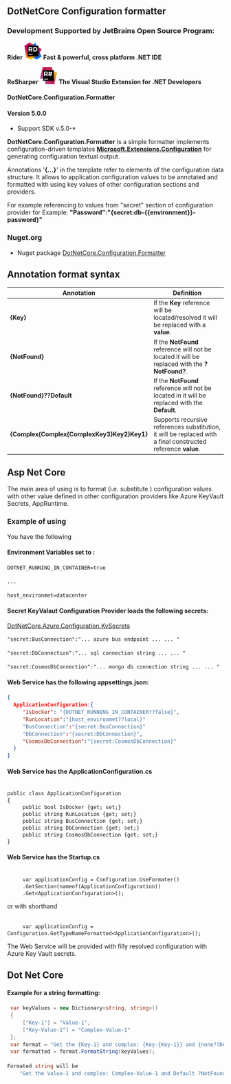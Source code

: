 ## DotNetCore Configuration formatter

### Development Supported by JetBrains Open Source Program:

**Rider** <a href="https://www.jetbrains.com/?from=XmlResult"> <img src="https://github.com/Wallsmedia/XmlResult/blob/master/Logo/rider/logo.png?raw=true" Width="40p" /></a> **Fast & powerful,
cross platform .NET IDE**

**ReSharper** <a href="https://www.jetbrains.com/?from=XmlResult"> <img src="https://github.com/Wallsmedia/XmlResult/blob/master/Logo/resharper/logo.png?raw=true" Width="40p" /></a> **The Visual Studio Extension for .NET Developers**

#### DotNetCore.Configuration.Formatter

#### Version 5.0.0
  - Support SDK v.5.0-*

**DotNetCore.Configuration.Formatter** is a simple formatter implements configuration-driven templates
[**Microsoft.Extensions.Configuration**](https://docs.microsoft.com/en-us/aspnet/core/fundamentals/configuration/?view=aspnetcore-5.0) 
for generating configuration textual output.

Annotations '**{...}**' in the template refer to elements of the configuration data structure.
It allows to application configuration values to be annotated and formatted with using key values of other configuration sections and providers.

For example referencing to values from "secret" section of configuration provider for Example: **"Password":"{secret:db-{{environment}}-password}"**    

### Nuget.org

- Nuget package [DotNetCore.Configuration.Formatter](https://www.nuget.org/packages/DotNetCore.Configuration.Formatter/)


## Annotation format syntax

|  Annotation   | Definition  |
-----------------------------------------------   | ---  |
  **\{Key}**  |  If the **Key**  reference will be located/resolved it will be replaced with a **value**.
  **\{NotFound}**   | If the **NotFound** reference will not be located it will be replaced with the  **?NotFound?**.
  **\{NotFound}??Default**   | If the **NotFound** reference will not be located in it will be replaced with the **Default**.
  **\{Complex{Complex{ComplexKey3}Key2}Key1}**   |  Supports recursive references substitution, it will be replaced with a final constructed reference  **value**.


## Asp Net Core  

The main area of using is to format (i.e. substitute ) configuration values with other value defined in other configuration providers 
like Azure KeyVault Secrets, AppRuntime.

### Example of using

You have the following 

#### Environment Variables set to :

```
DOTNET_RUNNING_IN_CONTAINER=true

...

host_environmet=datacenter
```

#### Secret KeyValaut Configuration Provider loads the following secrets:
[DotNetCore.Azure.Configuration.KvSecrets](https://www.nuget.org/packages/DotNetCore.Azure.Configuration.KvSecrets)


```
"secret:BusConnection":"... azure bus endpoint ... ... "

"secret:DbConnection":"... sql connection string ... ... "

"secret:CosmosDbConnection":"... mongo db connection string ... ... "
```

#### Web Service has the following appsettings.json:

``` JSON 
{
  ApplicationConfiguration:{
     "IsDocker": "{DOTNET_RUNNING_IN_CONTAINER??false}",
     "RunLocation":"{host_environmet??local}"
     "BusConnection":"{secret:BusConnection}"
     "DbConnection":"{secret:DbConnection}",
     "CosmosDbConnection":"{secret:CosmosDbConnection}"
  }
}
```

#### Web Service has the ApplicationConfiguration.cs

``` CSharp

public class ApplicationConfiguration 
{
     public bool IsDocker {get; set;}
     public string RunLocation {get; set;}
     public string BusConnection {get; set;}
     public string DbConnection {get; set;}
     public string CosmosDbConnection {get; set;}
}
```

#### Web Service has the Startup.cs


``` CSharp

     var applicationConfig = Configuration.UseFormater()
     .GetSection(nameof(ApplicationConfiguration))
     .Get<ApplicationConfiguration>();

```

or with shorthand 

``` CSharp

     var applicationConfig = Configuration.GetTypeNameFormatted<ApplicationConfiguration>();

```

The Web Service will be provided with filly resolved configuration with Azure Key Vault secrets. 


## Dot Net Core

#### Example for a string formatting:

``` C#
 var keyValues = new Dictionary<string, string>()
 {
     ["Key-1"] = "Value-1",
     ["Key-Value-1"] = "Complex-Value-1"
 };
 var format = "Get the {Key-1} and complex: {Key-{Key-1}} and {none??Default} and {NotFound}";
 var formatted = format.FormatString(keyValues);

Formated string will be 
    "Get the Value-1 and complex: Complex-Value-1 and Default ?NotFound?"
```

